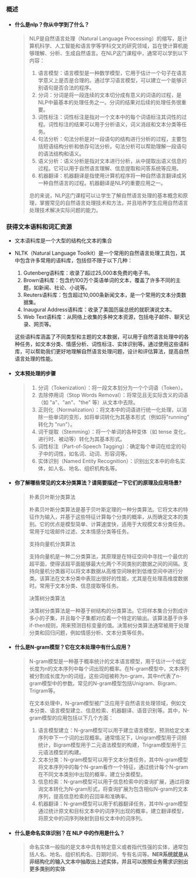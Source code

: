  

### 概述

- #### 什么是nlp？你从中学到了什么？

  > NLP是自然语言处理（Natural Language Processing）的缩写，是计算机科学、人工智能和语言学等学科交叉的研究领域，旨在使计算机能够理解、分析、生成自然语言。在NLP这门课程中，通常可以学到以下内容：
  >
  > 1. 语言模型：语言模型是一种数学模型，它用于估计一个句子在语言学意义上是否是合理的。通过学习语言模型，可以建立一个能够识别语句是否合法的程序。
  > 2. 分词：分词是将一段连续的文本切分成有意义的词语的过程，是NLP中最基本的处理任务之一。分词的结果对后续的处理任务很重要。
  > 3. 词性标注：词性标注是指对一个文本中的每个词语标注其词性的过程。词性标注的结果可以用于分析语义，词义消歧和文本分类等任务。
  > 4. 句法分析：句法分析是对一段语句的结构进行分析的过程，主要包括短语结构分析和依存句法分析。句法分析可以帮助理解一段语句的语法结构和语义。
  > 5. 语义分析：语义分析是指对文本进行分析，从中提取出语义信息的过程。它可以用于自然语言理解、信息提取和问答系统等应用。
  > 6. 机器翻译：机器翻译是指使用计算机程序将一种自然语言翻译成另一种自然语言的过程。机器翻译是NLP的重要应用之一。
  >
  > 总的来说，NLP这门课程可以让学生了解自然语言处理的基本概念和原理，掌握常见的自然语言处理技术和方法，并且培养学生应用自然语言处理技术解决实际问题的能力。



### 获得文本语料和词汇资源

- 文本语料库是一个大型的结构化文本的集合

- NLTK（Natural Language Toolkit）是一个常用的自然语言处理工具包，其中包含许多常用的语料库，包括但不限于以下几种：

  1. Gutenberg语料库：收录了超过25,000本免费的电子书。
  2. Brown语料库：包含约100万个英语单词的文本，覆盖了许多不同的主题，如新闻、社论、小说等。
  3. Reuters语料库：包含超过10,000条新闻文本，是一个常用的文本分类数据集。
  4. Inaugural Address语料库：收录了美国历届总统的就职演说文本。
  5. Web Text语料库：从网络上收集的多种文本资源，包括电子邮件、聊天记录、网页等。

  这些语料库涵盖了不同类型和主题的文本数据，可以用于自然语言处理中的各种任务，如文本分类、情感分析、词性标注、实体识别等。通过使用这些语料库，可以帮助我们更好地理解自然语言处理问题，设计和评估算法，提高自然语言处理的性能。

- #### 文本预处理的步骤

  > 1. 分词（Tokenization）：将一段文本划分为一个个词语（Token）。
  > 2. 去除停用词（Stop Words Removal）：将常见且无实际含义的词语（如 "a"、"an"、"the" 等）从文本中去除。
  > 3. 正则化（Normalization）：将文本中的词语进行统一化处理，以消除一些单词的变形，如将单词转化为其基本形式（例如将"running" 转化为 "run"）。
  > 4. 词干提取（Stemming）：将一个单词的各种变体（如 tense 变化，进行时、被动等）转化为其基本形式。
  > 5. 词性标注（Part-of-Speech Tagging）：确定每个单词在给定的句子中的词性，如名词、动词、形容词等。
  > 6. 实体识别（Named Entity Recognition）：识别出文本中的命名实体，如人名、地名、组织机构名等。

- #### 你了解哪些常见的文本分类算法？请简要描述一下它们的原理及应用场景?

  > 朴素贝叶斯分类算法
  >
  > 朴素贝叶斯分类算法是基于贝叶斯定理的一种分类算法。它将文本的特征作为输入，并基于这些特征计算每个分类的概率，从而确定文本的类别。它的优点是模型简单、计算速度快，适用于大规模文本分类任务。常用于垃圾邮件过滤、文本情感分类等任务。
  >
  > 支持向量机分类算法
  >
  > 支持向量机是一种二分类算法，其原理是在特征空间中寻找一个最优的超平面，使得该超平面能够最大化两个不同类别的数据之间的间隔。支持向量机分类器可以将文本数据从高维空间映射到低维空间中进行分类。该算法在文本分类中表现出很好的性能，尤其是在处理高维度数据时。常用于文本分类、信息提取等任务。
  >
  > 决策树分类算法
  >
  > 决策树分类算法是一种基于树结构的分类算法。它将样本集合分割成许多小的子集，并且每个子集都对应着一个特定的输出。该算法基于许多if-then规则，用来预测目标变量的值。决策树分类算法通常被用于处理分类和回归问题，例如情感分析、文本分类等任务。

- #### 什么是N-gram模型？它在文本处理中有什么应用？

  > N-gram模型是一种基于概率统计的文本语言模型，用于估计一个给定长度为n的文本序列中每个词出现的概率。在N-gram模型中，文本序列被分割成长度为n的词组，这些词组被称为n-gram，其中n代表了n-gram模型中的参数。常见的N-gram模型包括Unigram、Bigram、Trigram等。
  >
  > 在文本处理中，N-gram模型被广泛应用于自然语言处理领域，例如文本分类、语言模型建立、信息检索、机器翻译、语音识别等。其中，N-gram模型的应用包括以下几个方面：
  >
  > 1. 语言模型建立：N-gram模型可以用于建立语言模型，预测给定文本序列中下一个词的出现概率。通常情况下，Unigram模型用于词频统计，Bigram模型用于二元语法模型的构建，Trigram模型用于三元语法模型的构建。
  > 2. 文本分类：N-gram模型可以用于文本分类任务，其中N-gram模型将文本序列中的每个N-gram看作一个特征，通过统计每个N-gram在不同文本类别中出现的概率，建立分类模型。
  > 3. 信息检索：N-gram模型可以用于信息检索中的查询扩展，通过将查询文本转化为N-gram形式，将查询扩展为包含相似N-gram的文本序列，提高信息检索的召回率和准确率。
  > 4. 机器翻译：N-gram模型可以用于机器翻译任务，其中N-gram模型通过统计原文和目标文本中的词序列出现的概率，建立翻译模型，将原文中的词序列映射到目标文本中的词序列。

- #### 什么是命名实体识别？在 NLP 中的作用是什么？

  > 命名实体一般指的是文本中具有特定意义或者指代性强的实体，通常包括人名、地名、组织机构名、日期时间、专有名词等。**NER系统就是从非结构化的输入文本中抽取出上述实体，并且可以按照业务需求识别出更多类别的实体**

